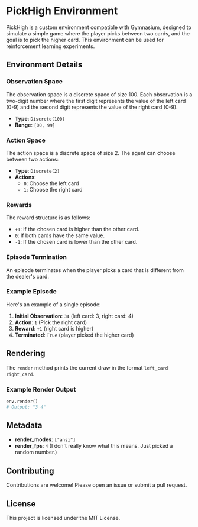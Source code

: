 # PickHigh Environment

PickHigh is a custom environment compatible with Gymnasium, designed to simulate a simple game where the player picks between two cards, and the goal is to pick the higher card. This environment can be used for reinforcement learning experiments.

## Environment Details

### Observation Space

The observation space is a discrete space of size 100. Each observation is a two-digit number where the first digit represents the value of the left card (0-9) and the second digit represents the value of the right card (0-9).

- **Type**: `Discrete(100)`
- **Range**: `[00, 99]`

### Action Space

The action space is a discrete space of size 2. The agent can choose between two actions:

- **Type**: `Discrete(2)`
- **Actions**:
  - `0`: Choose the left card
  - `1`: Choose the right card

### Rewards

The reward structure is as follows:
- `+1`: If the chosen card is higher than the other card.
- `0`: If both cards have the same value.
- `-1`: If the chosen card is lower than the other card.

### Episode Termination

An episode terminates when the player picks a card that is different from the dealer's card.


### Example Episode

Here's an example of a single episode:

1. **Initial Observation**: `34` (left card: 3, right card: 4)
2. **Action**: `1` (Pick the right card)
3. **Reward**: `+1` (right card is higher)
4. **Terminated**: `True` (player picked the higher card)

## Rendering

The `render` method prints the current draw in the format `left_card right_card`.

### Example Render Output

```python
env.render()
# Output: "3 4"
```

## Metadata

- **render_modes**: `["ansi"]`
- **render_fps**: `4` (I don't really know what this means. Just picked a random number.)

## Contributing

Contributions are welcome! Please open an issue or submit a pull request.

## License

This project is licensed under the MIT License.
